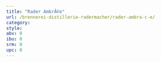 ```yaml
---
title: "Rader AmbrÃ©e"
url: /brennerei-distillerie-radermacher/rader-ambra-c-e/
category: 
style: 
abv: 0
ibu: 0
srm: 0
upc: 0
---
```


